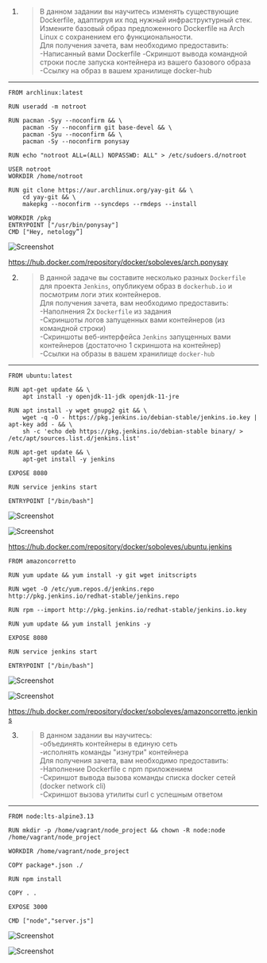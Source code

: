 1. >В данном задании вы научитесь изменять существующие Dockerfile, адаптируя их под нужный инфраструктурный стек.  
Измените базовый образ предложенного Dockerfile на Arch Linux c сохранением его функциональности.  
Для получения зачета, вам необходимо предоставить:  
-Написанный вами Dockerfile
-Скриншот вывода командной строки после запуска контейнера из вашего базового образа
-Ссылку на образ в вашем хранилище docker-hub

--- 
```
FROM archlinux:latest

RUN useradd -m notroot

RUN pacman -Syy --noconfirm && \
    pacman -Sy --noconfirm git base-devel && \
    pacman -Syu --noconfirm && \
    pacman -Sy --noconfirm ponysay

RUN echo "notroot ALL=(ALL) NOPASSWD: ALL" > /etc/sudoers.d/notroot

USER notroot
WORKDIR /home/notroot

RUN git clone https://aur.archlinux.org/yay-git && \
    cd yay-git && \
    makepkg --noconfirm --syncdeps --rmdeps --install

WORKDIR /pkg
ENTRYPOINT ["/usr/bin/ponysay"]
CMD ["Hey, netology”]
```
![Screenshot](https://gitlab.com/SobolevES/devops-netology/-/raw/main/pics/1_docker2.JPG)  
  
https://hub.docker.com/repository/docker/soboleves/arch.ponysay  



2. >В данной задаче вы составите несколько разных `Dockerfile` для проекта `Jenkins`, опубликуем образ в `dockerhub.io` и посмотрим логи этих контейнеров.  
   Для получения зачета, вам необходимо предоставить:  
-Наполнения 2х `Dockerfile` из задания  
-Скриншоты логов запущенных вами контейнеров (из командной строки)  
-Скриншоты веб-интерфейса `Jenkins` запущенных вами контейнеров (достаточно 1 скриншота на контейнер)  
-Ссылки на образы в вашем хранилище `docker-hub`  

---
```
FROM ubuntu:latest

RUN apt-get update && \
    apt install -y openjdk-11-jdk openjdk-11-jre

RUN apt install -y wget gnupg2 git && \
    wget -q -O - https://pkg.jenkins.io/debian-stable/jenkins.io.key | apt-key add - && \
    sh -c 'echo deb https://pkg.jenkins.io/debian-stable binary/ > /etc/apt/sources.list.d/jenkins.list'

RUN apt-get update && \
    apt-get install -y jenkins

EXPOSE 8080

RUN service jenkins start

ENTRYPOINT ["/bin/bash"]
```
  
![Screenshot](https://gitlab.com/SobolevES/devops-netology/-/raw/main/pics/2.1_docker2.JPG)  
  
![Screenshot](https://gitlab.com/SobolevES/devops-netology/-/raw/main/pics/2.2_docker2.JPG)  
  
https://hub.docker.com/repository/docker/soboleves/ubuntu.jenkins  

```
FROM amazoncorretto

RUN yum update && yum install -y git wget initscripts

RUN wget -O /etc/yum.repos.d/jenkins.repo http://pkg.jenkins.io/redhat-stable/jenkins.repo

RUN rpm --import http://pkg.jenkins.io/redhat-stable/jenkins.io.key

RUN yum update && yum install jenkins -y

EXPOSE 8080

RUN service jenkins start

ENTRYPOINT ["/bin/bash"]
```
  
![Screenshot](https://gitlab.com/SobolevES/devops-netology/-/raw/main/pics/2.3_docker2.JPG)  
  
![Screenshot](https://gitlab.com/SobolevES/devops-netology/-/raw/main/pics/2.4_docker2.JPG)  
  
https://hub.docker.com/repository/docker/soboleves/amazoncorretto.jenkins  



3. >В данном задании вы научитесь:  
-объединять контейнеры в единую сеть  
-исполнять команды "изнутри" контейнера  
Для получения зачета, вам необходимо предоставить:  
-Наполнение Dockerfile с npm приложением  
-Скриншот вывода вызова команды списка docker сетей (docker network cli)  
-Скриншот вызова утилиты curl с успешным ответом  

---
```
FROM node:lts-alpine3.13

RUN mkdir -p /home/vagrant/node_project && chown -R node:node /home/vagrant/node_project

WORKDIR /home/vagrant/node_project

COPY package*.json ./

RUN npm install

COPY . .

EXPOSE 3000

CMD ["node","server.js"]
```

![Screenshot](https://gitlab.com/SobolevES/devops-netology/-/raw/main/pics/3_docker2.JPG)  
  
![Screenshot](https://gitlab.com/SobolevES/devops-netology/-/raw/main/pics/3.1_docker2.JPG)  

